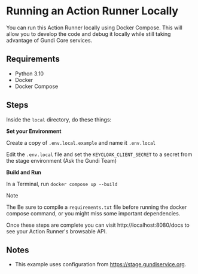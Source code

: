 # Running an Action Runner Locally

You can run this Action Runner locally using Docker Compose. This will allow you to develop the code and debug it locally while still taking advantage of Gundi Core services.

## Requirements

- Python 3.10
- Docker
- Docker Compose

## Steps

Inside the `local` directory, do these things:

**Set your Environment**

Create a copy of `.env.local.example` and name it `.env.local`

Edit the `.env.local` file and set the `KEYCLOAK_CLIENT_SECRET` to a secret from the stage environment (Ask the Gundi Team)

**Build and Run**

In a Terminal, run `docker compose up --build`

> [!NOTE]
>
> The Be sure to compile a `requirements.txt` file before running the docker compose command, or you might miss some important dependencies.


Once these steps are complete you can visit http://localhost:8080/docs to see your Action Runner's browsable API.

## Notes

- This example uses configuration from https://stage.gundiservice.org.
